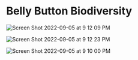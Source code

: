 # Belly Button Biodiversity
![Screen Shot 2022-09-05 at 9 12 09 PM](https://user-images.githubusercontent.com/107026442/188545494-515c6c2f-b010-47b3-bebb-1aaea600e6f8.png)

![Screen Shot 2022-09-05 at 9 12 23 PM](https://user-images.githubusercontent.com/107026442/188545507-f38d74a8-7efc-4201-b1bb-14a069763298.png)


![Screen Shot 2022-09-05 at 9 10 00 PM](https://user-images.githubusercontent.com/107026442/188545200-038a3a39-ea61-4cf2-9209-6fbdde013f11.png)

